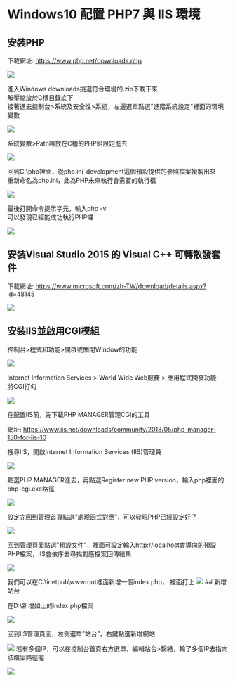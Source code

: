 # Windows10 配置 PHP7 與 IIS 環境

## 安裝PHP
<p>下載網址: <a href="https://www.php.net/downloads.php">https://www.php.net/downloads.php</a></p>
<img src="https://github.com/JackyChenXD/Tech-Article/blob/master/images/image_1.png">
<p>進入Windows downloads挑選符合環境的.zip下載下來<br>
解壓縮放於C槽目錄底下<br>
接著進去控制台>系統及安全性>系統，左邊選單點選"進階系統設定"裡面的環境變數</p>
<img src="https://github.com/JackyChenXD/Tech-Article/blob/master/images/image_2.png">
<p>系統變數>Path將放在C槽的PHP給設定進去</p>
<img src="https://github.com/JackyChenXD/Tech-Article/blob/master/images/image_3.png">
<p>回到C:\php裡面，從php.ini-development這個預設提供的參照檔案複製出來<br>
重新命名為php.ini，此為PHP未來執行會需要的執行檔</p>
<img src="https://github.com/JackyChenXD/Tech-Article/blob/master/images/image_4.png">
<p>最後打開命令提示字元，輸入php -v<br>
可以發現已經能成功執行PHP囉</p>
<img src="https://github.com/JackyChenXD/Tech-Article/blob/master/images/image_5.png">

## 安裝Visual Studio 2015 的 Visual C++ 可轉散發套件
<p>下載網址: <a href="https://www.microsoft.com/zh-TW/download/details.aspx?id=48145">https://www.microsoft.com/zh-TW/download/details.aspx?id=48145</a></p>
<img src="https://github.com/JackyChenXD/Tech-Article/blob/master/images/image_6.png">

## 安裝IIS並啟用CGI模組
<p>控制台>程式和功能>開啟或關閉Window的功能</p>
<img src="https://github.com/JackyChenXD/Tech-Article/blob/master/images/image_7.png">
<p>Internet Information Services > World Wide Web服務 > 應用程式開發功能<br>
將CGI打勾</p>
<img src="https://github.com/JackyChenXD/Tech-Article/blob/master/images/image_8.png">
<p>在配置IIS前，先下載PHP MANAGER管理CGI的工具</p>
<p>網址: <a href="https://www.iis.net/downloads/community/2018/05/php-manager-150-for-iis-10">https://www.iis.net/downloads/community/2018/05/php-manager-150-for-iis-10</a></p>
<p>搜尋IIS，開啟Internet Information Services (IIS)管理員</p>
<img src="https://github.com/JackyChenXD/Tech-Article/blob/master/images/image_9.png">
<p>點選PHP MANAGER進去，再點選Register new PHP version，輸入php裡面的php-cgi.exe路徑</p>
<img src="https://github.com/JackyChenXD/Tech-Article/blob/master/images/image_10.png">
<p>設定完回到管理首頁點選”處理函式對應”，可以發現PHP已經設定好了</p>
<img src="https://github.com/JackyChenXD/Tech-Article/blob/master/images/image_11.png">
<p>回到管理頁面點選”預設文件”，裡面可設定輸入http://localhost會導向的預設PHP檔案，IIS會依序去尋找對應檔案回傳結果</p>
<img src="https://github.com/JackyChenXD/Tech-Article/blob/master/images/image_12.png">
<p>我們可以在C:\inetpub\wwwroot裡面新增一個index.php，
裡面打上
<?php
phpinfo();
最後在瀏覽器打上http://localhost，會看到顯示出PHP當下版本，就是設定成功囉
</p>
<img src="https://github.com/JackyChenXD/Tech-Article/blob/master/images/image_13.png">
## 新增站台
<p>在D:\新增如上的index.php檔案</p>
<img src="https://github.com/JackyChenXD/Tech-Article/blob/master/images/image_14.png">
<p>回到IIS管理頁面，左側選單”站台”，右鍵點選新增網站</p>
<img src="https://github.com/JackyChenXD/Tech-Article/blob/master/images/image_15.png">
<p實體路徑打IIS要指向的檔案路徑，繫結則可設定哪些IP網址要指向過去
若有申請實體IP，這邊可以直接填上，我們這邊用本機網址來做測試
輸入 http://127.0.0.1:8080/ ， 就會出現index.php的結果代表成功囉

若有多個IP，可以在控制台首頁右方選單，編輯站台>繫結，輸了多個IP去指向該檔案路徑喔
</p>
<img src="https://github.com/JackyChenXD/Tech-Article/blob/master/images/image_16.png">
